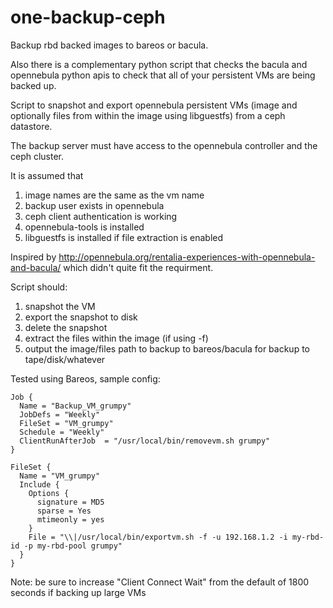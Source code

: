 # one-backup-ceph
Backup rbd backed images to bareos or bacula.

Also there is a complementary python script that checks the bacula and opennebula python apis to check that all of your persistent VMs are being backed up.

Script to snapshot and export opennebula persistent VMs (image and optionally files from within the image using libguestfs) from a ceph datastore.

The backup server must have access to the opennebula controller and the ceph cluster.

It is assumed that

1. image names are the same as the vm name
2. backup user exists in opennebula
3. ceph client authentication is working
4. opennebula-tools is installed
5. libguestfs is installed if file extraction is enabled

Inspired by http://opennebula.org/rentalia-experiences-with-opennebula-and-bacula/ which didn't quite fit the requirment.

Script should: 

1. snapshot the VM
2. export the snapshot to disk
3. delete the snapshot
4. extract the files within the image (if using -f)
5. output the image/files path to backup to bareos/bacula for backup to tape/disk/whatever

Tested using Bareos, sample config:


```
Job {
  Name = "Backup_VM_grumpy"
  JobDefs = "Weekly"
  FileSet = "VM_grumpy"
  Schedule = "Weekly"
  ClientRunAfterJob  = "/usr/local/bin/removevm.sh grumpy"
}

FileSet {
  Name = "VM_grumpy"
  Include {
    Options {
      signature = MD5
      sparse = Yes
      mtimeonly = yes
    }
    File = "\\|/usr/local/bin/exportvm.sh -f -u 192.168.1.2 -i my-rbd-id -p my-rbd-pool grumpy"
  }
}
```

Note: be sure to increase "Client Connect Wait" from the default of 1800 seconds if backing up large VMs


